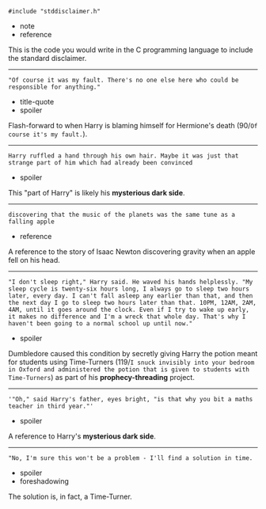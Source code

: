 ```
#include "stddisclaimer.h"
```

* note
* reference

This is the code you would write in the C programming language to
include the standard disclaimer.

---

```
"Of course it was my fault. There's no one else here who could be
responsible for anything."
```

* title-quote
* spoiler

Flash-forward to when Harry is blaming himself for Hermione's death
(90/`Of course it's my fault.`).

---

```
Harry ruffled a hand through his own hair. Maybe it was just that
strange part of him which had already been convinced
```

* spoiler

This "part of Harry" is likely his **mysterious dark side**.

---

```
discovering that the music of the planets was the same tune as a
falling apple
```

* reference

A reference to the story of Isaac Newton discovering gravity when an
apple fell on his head.

---

```
"I don't sleep right," Harry said. He waved his hands helplessly. "My
sleep cycle is twenty-six hours long, I always go to sleep two hours
later, every day. I can't fall asleep any earlier than that, and then
the next day I go to sleep two hours later than that. 10PM, 12AM, 2AM,
4AM, until it goes around the clock. Even if I try to wake up early,
it makes no difference and I'm a wreck that whole day. That's why I
haven't been going to a normal school up until now."
```

* spoiler

Dumbledore caused this condition by secretly giving Harry the potion
meant for students using Time-Turners (119/`I snuck invisibly into
your bedroom in Oxford and administered the potion that is given to
students with Time-Turners`) as part of his **prophecy-threading**
project.

---

```
'"Oh," said Harry's father, eyes bright, "is that why you bit a maths
teacher in third year."'
```

* spoiler

A reference to Harry's **mysterious dark side**.

---

```
"No, I'm sure this won't be a problem - I'll find a solution in time.
```

* spoiler
* foreshadowing

The solution is, in fact, a Time-Turner.
